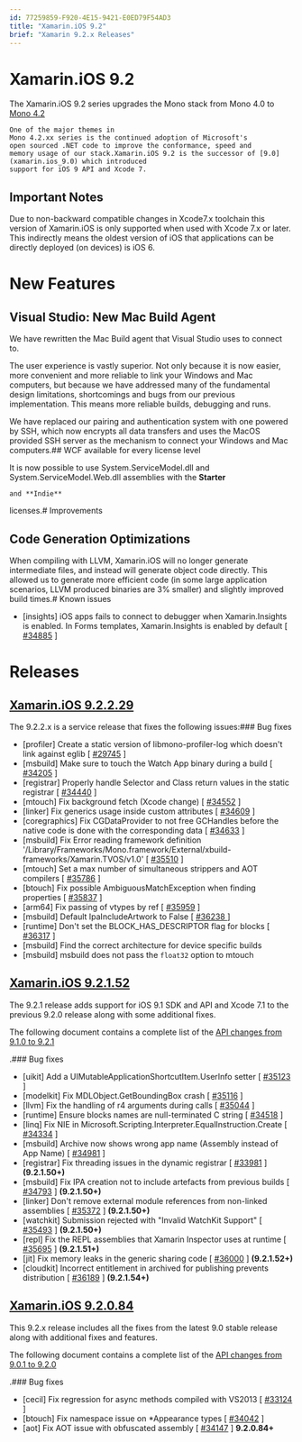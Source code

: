 ```yaml
---
id: 77259859-F920-4E15-9421-E0ED79F54AD3
title: "Xamarin.iOS 9.2"
brief: "Xamarin 9.2.x Releases"
---
```


# Xamarin.iOS 9.2



The Xamarin.iOS 9.2 series upgrades the Mono stack from
	Mono 4.0 to [Mono 4.2](http://www.mono-project.com/docs/about-mono/releases/4.2.0/)

 
	One of the major themes in
	Mono 4.2.xx series is the continued adoption of Microsoft's
	open sourced .NET code to improve the conformance, speed and
	memory usage of our stack.Xamarin.iOS 9.2 is the successor of [9.0](xamarin.ios_9.0) which introduced
	support for iOS 9 API and Xcode 7.

## Important Notes

Due to non-backward compatible changes in Xcode7.x toolchain this
	version of Xamarin.iOS is only supported when used with Xcode 7.x or
	later. This indirectly means the oldest version of iOS that applications
	can be directly deployed (on devices) is iOS 6.

# New Features

## Visual Studio: New Mac Build Agent



We have rewritten the Mac Build agent that Visual Studio
	uses to connect to.

The user experience is vastly superior.   Not only because
	it is now easier, more convenient and more reliable to link
	your Windows and Mac computers, but because we have addressed
	many of the fundamental design limitations, shortcomings and
	bugs from our previous implementation.   This means more
	reliable builds, debugging and runs.

We have replaced our pairing and authentication system with
	one powered by SSH, which now encrypts all data transfers and
	uses the MacOS provided SSH server as the mechanism to connect
	your Windows and Mac computers.## WCF available for every license level



It is now possible to use System.ServiceModel.dll and
	System.ServiceModel.Web.dll assemblies with the **Starter**


	and **Indie**

 licenses.# Improvements

## Code Generation Optimizations



When compiling with LLVM, Xamarin.iOS will no longer
	generate intermediate files, and instead will generate object
	code directly.   This allowed us to generate more efficient
	code (in some large application scenarios, LLVM produced
	binaries are 3% smaller) and slightly improved build times.# Known issues

-  [insights] iOS apps fails to connect to debugger when Xamarin.Insights is enabled. In Forms templates, Xamarin.Insights is enabled by default [ [#34885](https://bugzilla.xamarin.com/show_bug.cgi?id=34885) ]


# Releases

 <a name="2"></a>


##  [Xamarin.iOS 9.2.2.29](#2)



The 9.2.2.x is a service release that fixes the following
	issues:### Bug fixes

-  [profiler] Create a static version of libmono-profiler-log which doesn't link against eglib [ [#29745](https://bugzilla.xamarin.com/show_bug.cgi?id=29745) ]
-  [msbuild] Make sure to touch the Watch App binary during a build [ [#34205](https://bugzilla.xamarin.com/show_bug.cgi?id=34205) ]
-  [registrar] Properly handle Selector and Class return values in the static registrar [ [#34440](https://bugzilla.xamarin.com/show_bug.cgi?id=34440) ]
-  [mtouch] Fix background fetch (Xcode change) [ [#34552](https://bugzilla.xamarin.com/show_bug.cgi?id=34552) ]
-  [linker] Fix generics usage inside custom attributes [ [#34609](https://bugzilla.xamarin.com/show_bug.cgi?id=34609) ]
-  [coregraphics] Fix CGDataProvider to not free GCHandles before the native code is done with the corresponding data [ [#34633](https://bugzilla.xamarin.com/show_bug.cgi?id=34633) ]
-  [msbuild] Fix Error reading framework definition '/Library/Frameworks/Mono.framework/External/xbuild-frameworks/Xamarin.TVOS/v1.0' [ [#35510](https://bugzilla.xamarin.com/show_bug.cgi?id=35510) ]
-  [mtouch] Set a max number of simultaneous strippers and AOT compilers [ [#35786](https://bugzilla.xamarin.com/show_bug.cgi?id=35786) ]
-  [btouch] Fix possible AmbiguousMatchException when finding properties [ [#35837](https://bugzilla.xamarin.com/show_bug.cgi?id=35837) ]
-  [arm64] Fix passing of vtypes by ref [ [#35959](https://bugzilla.xamarin.com/show_bug.cgi?id=35959) ]
-  [msbuild] Default IpaIncludeArtwork to False [ [#36238 ](https://bugzilla.xamarin.com/show_bug.cgi?id=36238) ]
-  [runtime] Don't set the BLOCK_HAS_DESCRIPTOR flag for blocks [ [#36317](https://bugzilla.xamarin.com/show_bug.cgi?id=36317) ]
-  [msbuild] Find the correct architecture for device specific builds
-  [msbuild] msbuild does not pass the `float32` option to mtouch


 <a name="1"></a>


##  [Xamarin.iOS 9.2.1.52](#1)



The 9.2.1 release adds support for iOS 9.1 SDK and API
	and Xcode 7.1 to the previous 9.2.0 release along with some
	additional fixes.

The following document contains a complete list of the [API changes from 9.1.0 to 9.2.1](/releases/ios/api_changes/from_9.1.0_to_9.2.1)

.### Bug fixes

-  [uikit] Add a UIMutableApplicationShortcutItem.UserInfo setter [ [#35123](https://bugzilla.xamarin.com/show_bug.cgi?id=35123) ]
-  [modelkit] Fix MDLObject.GetBoundingBox crash [ [#35116](https://bugzilla.xamarin.com/show_bug.cgi?id=35116) ]
-  [llvm] Fix the handling of r4 arguments during calls [ [#35044](https://bugzilla.xamarin.com/show_bug.cgi?id=35044) ]
-  [runtime] Ensure blocks names are null-terminated C string [ [#34518](https://bugzilla.xamarin.com/show_bug.cgi?id=34518) ]
-  [linq] Fix NIE in Microsoft.Scripting.Interpreter.EqualInstruction.Create [ [#34334](https://bugzilla.xamarin.com/show_bug.cgi?id=34334) ]
-  [msbuild] Archive now shows wrong app name (Assembly instead of App Name) [ [#34981](https://bugzilla.xamarin.com/show_bug.cgi?id=34981) ]
-  [registrar] Fix threading issues in the dynamic registrar [ [#33981](https://bugzilla.xamarin.com/show_bug.cgi?id=33981) ]  **(9.2.1.50+)**
-  [msbuild] Fix IPA creation not to include artefacts from previous builds [ [#34793](https://bugzilla.xamarin.com/show_bug.cgi?id=34793) ]  **(9.2.1.50+)**
-  [linker] Don't remove external module references from non-linked assemblies [ [#35372](https://bugzilla.xamarin.com/show_bug.cgi?id=35372) ]  **(9.2.1.50+)**
-  [watchkit] Submission rejected with "Invalid WatchKit Support" [ [#35493](https://bugzilla.xamarin.com/show_bug.cgi?id=35493) ]  **(9.2.1.50+)**
-  [repl] Fix the REPL assemblies that Xamarin Inspector uses at runtime [ [#35695](https://bugzilla.xamarin.com/show_bug.cgi?id=35695) ]  **(9.2.1.51+)**
-  [jit] Fix memory leaks in the generic sharing code [ [#36000](https://bugzilla.xamarin.com/show_bug.cgi?id=36000) ]  **(9.2.1.52+)**
-  [cloudkit] Incorrect entitlement in archived for publishing prevents distribution [ [#36189](https://bugzilla.xamarin.com/show_bug.cgi?id=36189) ]  **(9.2.1.54+)**


 <a name="0"></a>


##  [Xamarin.iOS 9.2.0.84](#0)



This 9.2.x release includes all the fixes from the latest
	9.0 stable release along with additional fixes and features.

The following document contains a complete list of the [API changes from 9.0.1 to 9.2.0](/releases/ios/api_changes/from_9.0.1_to_9.2.0)

.### Bug fixes

-  [cecil] Fix regression for async methods compiled with VS2013 [ [#33124](https://bugzilla.xamarin.com/show_bug.cgi?id=33124) ]
-  [btouch] Fix namespace issue on *Appearance types [ [#34042](https://bugzilla.xamarin.com/show_bug.cgi?id=34042) ]
-  [aot] Fix AOT issue with obfuscated assembly [ [#34147](https://bugzilla.xamarin.com/show_bug.cgi?id=34147) ]  **9.2.0.84+**
